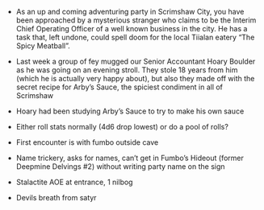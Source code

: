 - As an up and coming adventuring party in Scrimshaw City, you have been approached by a mysterious stranger who claims to be the Interim Chief Operating Officer of a well known business in the city. He has a task that, left undone, could spell doom for the local Tiialan eatery “The Spicy Meatball”.
- Last week a group of fey mugged our Senior Accountant Hoary Boulder as he was going on an evening stroll. They stole 18 years from him (which he is actually very happy about), but also they made off with the secret recipe for Arby’s Sauce, the spiciest condiment in all of Scrimshaw
- Hoary had been studying Arby’s Sauce to try to make his own sauce


- Either roll stats normally (4d6 drop lowest) or do a pool of rolls?
- First encounter is with fumbo outside cave
- Name trickery, asks for names, can’t get in Fumbo’s Hideout (former Deepmine Delvings #2) without writing party name on the sign
- Stalactite AOE at entrance, 1 nilbog 
- Devils breath from satyr 